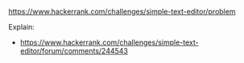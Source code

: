 https://www.hackerrank.com/challenges/simple-text-editor/problem

Explain:
- https://www.hackerrank.com/challenges/simple-text-editor/forum/comments/244543
